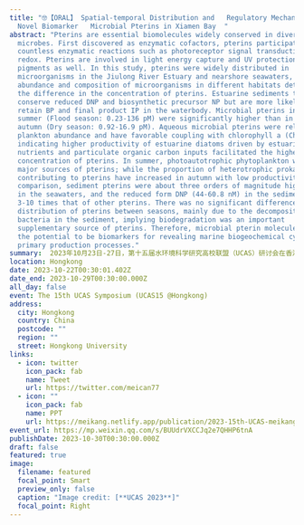 ```yaml
---
title: "🤓【ORAL】 Spatial-temporal Distribution and   Regulatory Mechanism of
  Novel Biomarker   Microbial Pterins in Xiamen Bay  "
abstract: "Pterins are essential biomolecules widely conserved in diverse
  microbes. First discovered as enzymatic cofactors, pterins participate in
  countless enzymatic reactions such as photoreceptor signal transduction and
  redox. Pterins are involved in light energy capture and UV protection as
  pigments as well. In this study, pterins were widely distributed in
  microorganisms in the Jiulong River Estuary and nearshore seawaters, but the
  abundance and composition of microorganisms in different habitats determine
  the difference in the concentration of pterins. Estuarine sediments tend to
  conserve reduced DNP and biosynthetic precursor NP but are more likely to
  retain BP and final product IP in the waterbody. Microbial pterins in the
  summer (Flood season: 0.23-136 pM) were significantly higher than in the
  autumn (Dry season: 0.92-16.9 pM). Aqueous microbial pterins were related to
  plankton abundance and have favorable coupling with chlorophyll a (Chl-a),
  indicating higher productivity of estuarine diatoms driven by estuarine
  nutrients and particulate organic carbon inputs facilitated the higher
  concentration of pterins. In summer, photoautotrophic phytoplankton was the
  major sources of pterins; while the proportion of heterotrophic prokaryotes
  contributing to pterins have increased in autumn with low productivity. In
  comparison, sediment pterins were about three orders of magnitude higher than
  in the seawaters, and the reduced form DNP (44-60.8 nM) in the sediment was
  3-10 times that of other pterins. There was no significant difference in the
  distribution of pterins between seasons, mainly due to the decomposition of
  bacteria in the sediment, implying biodegradation was an important
  supplementary source of pterins. Therefore, microbial pterin molecules have
  the potential to be biomarkers for revealing marine biogeochemical cycles and
  primary production processes."
summary:  2023年10月23日-27日，第十五届水环境科学研究高校联盟（UCAS）研讨会在香港大学举办。本届UCAS研讨会由香港大学主办，厦门大学、台湾海洋大学、台湾中山大学协办，时隔四年再次于线下举行，吸引了来自海峡两岸暨香港的50余名师生一同参加。
location: Hongkong
date: 2023-10-22T00:30:01.402Z
date_end: 2023-10-29T00:30:00.000Z
all_day: false
event: The 15th UCAS Symposium (UCAS15 @Hongkong)
address:
  city: Hongkong
  country: China
  postcode: ""
  region: ""
  street: Hongkong University
links:
  - icon: twitter
    icon_pack: fab
    name: Tweet
    url: https://twitter.com/meican77
  - icon: ""
    icon_pack: fab
    name: PPT
    url: https://meikang.netlify.app/publication/2023-15th-UCAS-meikang.pptx
event_url: https://mp.weixin.qq.com/s/BUUdrVXCCJq2e7QHHP6tnA
publishDate: 2023-10-30T00:30:00.000Z
draft: false
featured: true
image:
  filename: featured
  focal_point: Smart
  preview_only: false
  caption: "Image credit: [**UCAS 2023**]"
  focal_point: Right
---
```

